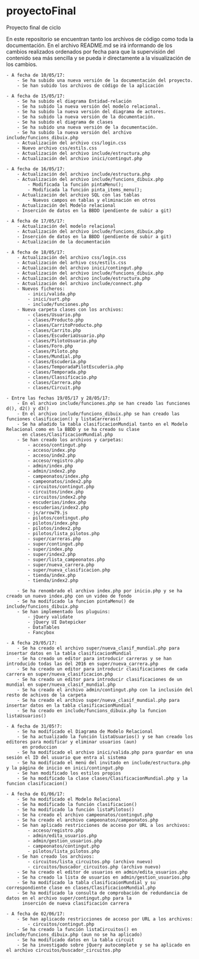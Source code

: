 # proyectoFinal
Proyecto final de ciclo

En este repositorio se encuentran tanto los archivos de código como toda la documentación. En el archivo README.md se irá informando de los cambios realizados ordenados por fecha para que la supervisión del contenido sea más sencilla y se pueda ir directamente a la visualización de los cambios.

	- A fecha de 10/05/17:
		- Se ha subido una nueva versión de la documentación del proyecto.
		- Se han subido los archivos de código de la aplicación
		
	- A fecha de 15/05/17:
		- Se ha subido el diagrama Entidad-relación
		- Se ha subido la nueva versión del modelo relacional.
		- Se ha subido la nueva versión del diagrama de actores.
		- Se ha subido la nueva versión de la documentación.
		- Se ha subido el diagrama de clases
		- Se ha subido una nueva versión de la documentación.
		- Se ha subido la nueva versión del archivo include/funcions_dibuix.php
		- Actualización del archivo css/login.css
		- Nuevo archivo css/estils.css
		- Actualización del archivo include/estructura.php
		- Actualización del archivo inici/contingut.php
	
	- A fecha de 16/05/17:
		- Actualización del archivo include/estructura.php
		- Actualización del archivo include/funcions_dibuix.php
			- Modificada la función pintaMenu();
			- Modificada la función pinta_items_menu();
		- Actualización del archivo SQL con las tablas
			- Nuevos campos en tablas y eliminación en otros
		- Actualización del Modelo relacional
		- Inserción de datos en la BBDD (pendiente de subir a git)
	
	- A fecha de 17/05/17:
		- Actualización del modelo relacional
		- Actualización del archivo include/funcions_dibuix.php
		- Inserción de datos en la BBDD (pendiente de subir a git)
		- Actualización de la documentación
	
	- A fecha de 18/05/17:
		- Actualización del archivo css/login.css
		- Actualización del arhivo css/estils.css
		- Actualización del archivo inici/contingut.php
		- Actualización del archivo include/funcions_dibuix.php
		- Actualización del archivo include/estructura.php
		- Actualización del archivo include/connect.php
		- Nuevos ficheros:
			- inici/valida.php
			- inici/surt.php
			- include/funciones.php
		- Nueva carpeta clases con los archivos:
			- clases/Usuario.php
			- clases/Producto.php
			- clases/CarritoProducto.php
			- clases/Carrito.php
			- clases/EscuderiaUsuario.php
			- clases/PilotoUsuario.php
			- clases/Foro.php
			- clases/Piloto.php
			- clases/Mundial.php
			- clases/Escuderia.php
			- clases/TemporadaPilotEscuderia.php
			- clases/Temporada.php
			- clases/Classificacio.php
			- clases/Carrera.php
			- clases/Circuit.php
	
	- Entre las fechas 19/05/17 y 28/05/17:
		- En el archivo include/funciones.php se han creado las funciones d(), d2() y d3()
		- En el archivo include/funcions_dibuix.php se han creado las funciones clasificacion() y listaCarreras()
		- Se ha añadido la tabla clasificacionMundial tanto en el Modelo Relacional como en la BBDD y se ha creado su clase
		  en clases/ClasificacionMundial.php
		- Se han creado los archivos y carpetas:
			- acceso/contingut.php
			- acceso/index.php
			- acceso/inde2.php
			- acceso/registro.php
			- admin/index.php
			- admin/index2.php
			- campeonatos/index.php
			- campeonatos/index2.php
			- circuitos/contingut.php
			- circuitos/index.php
			- circuitos/index2.php
			- escuderias/index.php
			- escuderias/index2.php
			- js/arrow79.js
			- pilotos/contingut.php
			- pilotos/index.php
			- pilotos/index2.php
			- pilotos/lista_pilotos.php
			- super/carreras.php
			- super/contingut.php
			- super/index.php
			- super/index2.php
			- super/lista_campeonatos.php
			- super/nueva_carrera.php
			- super/nueva_clasificacion.php
			- tienda/index.php
			- tienda/index2.php
		
		- Se ha renombrado el archivo index.php por inicio.php y se ha creado un nuevo index.php con un video de fondo
		- Se ha modificado la funcion pintaMenu() de include/funcions_dibuix.php
		- Se han implementado los pluguins:
			- jQuery validate
			- jQuery UI Datepicker
			- DataTables
			- Fancybox
	
	- A fecha 29/05/17:
		- Se ha creado el archivo super/nueva_clasif_mundial.php para insertar datos en la tabla clasificacionMundial
		- Se ha creado un editor para introducir carreras y se han introducido todas las del 2016 en super/nueva_carrera.php
		- Se ha creado un editor para introducir clasificaciones de cada carrera en super/nueva_clasificacion.php
		- Se ha creado un editor para introducir clasificaciones de un mundial en super/nueva_clasif_mundial.php
		- Se ha creado el archivo admin/contingut.php con la inclusión del resto de achivos de la carpeta
		- Se ha creado el archivo super/nueva_clasif_mundial.php para insertar datos en la tabla clasificacionMundial
		- Se ha creado en include/funcions_dibuix.php la funcion listaUsuarios()
	
	- A fecha de 31/05!7:
		- Se ha modificado el Diagrama de Modelo Relacional 
		- Se ha actualizado la función listaUsuarios() y se han creado los editores para modificar y eliminar usuarios (aun)
		  en produccion
		- Se ha modificado el archivo inici/valida.php para guardar en una sesión el ID del usuario que entra al sistema
		- Se ha modificado el menú del invitado en include/estructura.php y la página de inicio en inici/contingut.php
		- Se han modificado los estilos propios
		- Se ha modificado la clase clases/ClasificacionMundial.php y la funcion clasificacion()
	
	- A fecha de 01/06/17:
		- Se ha modificado el Modelo Relacional
		- Se ha modificado la función clasificacion()
		- Se ha modificado la función listaPilotos()
		- Se ha creado el archivo campeonatos/contingut.php
		- Se ha creado el archivo campeonatos/campeonatos.php
		- Se han aplicado restricciones de acceso por URL a los archivos:
			- acceso/registro.php
			- admin/edita_usuarios.php
			- admin/gestion_usuarios.php
			- campeonatos/contingut.php
			- pilotos/lista_pilotos.php
		- Se han creado los archivos:
			- circuitos/lista_circuitos.php (archivo nuevo)
			- circuitos/buscador_circuitos.php (archivo nuevo)
		- Se ha creado el editor de usuarios en admin/edita_usuarios.php
		- Se ha creado la lista de usuarios en admin/gestion_usuarios.php
		- Se ha modificado la tabla clasificaionMundial y su correspondiente clase en clases/ClasificacionMundial.php
		- Se ha modificado la consulta de comprobación de redundancia de datos en el archivo super/contingut.php para la
		  inserción de nueva clasificación carrera
	
	- A fecha de 02/06/17:
		- Se han aplicacdo restricciones de acceso por URL a los archivos:
			- circuitos/contingut.php
		- Se ha creado la función listaCircuitos() en include/funcions_dibuix.php (aun no se ha aplicado)
		- Se ha modificado datos en la tabla circuit
		- Se ha investigado sobre jQuery autocomplete y se ha aplicado en el archivo circuitos/buscador_circuitos.php
	
		
